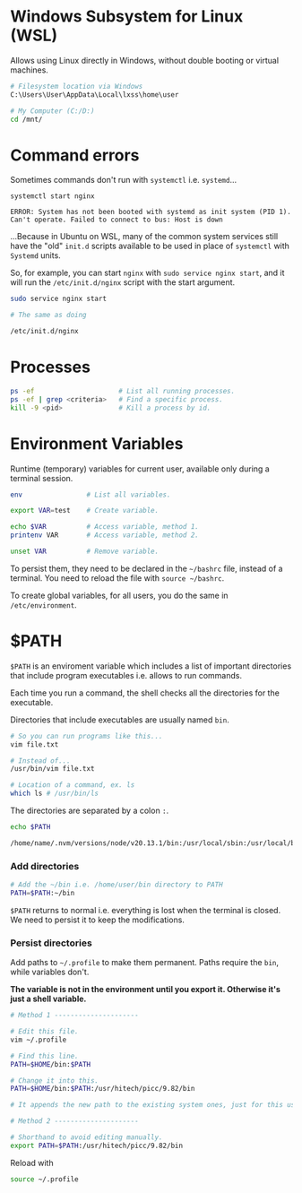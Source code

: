 # Windows Subsystem for Linux (WSL)

Allows using Linux directly in Windows, without double booting or virtual machines.

```bash
# Filesystem location via Windows
C:\Users\User\AppData\Local\lxss\home\user

# My Computer (C:/D:)
cd /mnt/
```

# Command errors

Sometimes commands don't run with `systemctl` i.e. `systemd`...

```
systemctl start nginx

ERROR: System has not been booted with systemd as init system (PID 1). Can't operate. Failed to connect to bus: Host is down
```

...Because in Ubuntu on WSL, many of the common system services still have the "old" `init.d` scripts available to be used in place of `systemctl` with `Systemd` units.

So, for example, you can start `nginx` with `sudo service nginx start`, and it will run the `/etc/init.d/nginx` script with the start argument.

```bash
sudo service nginx start

# The same as doing

/etc/init.d/nginx
```

# Processes

```bash
ps -ef                     # List all running processes.
ps -ef | grep <criteria>   # Find a specific process.
kill -9 <pid>              # Kill a process by id.
```

# Environment Variables

Runtime (temporary) variables for current user, available only during a terminal session.

```bash
env                # List all variables.

export VAR=test    # Create variable.

echo $VAR          # Access variable, method 1.
printenv VAR       # Access variable, method 2.

unset VAR          # Remove variable.
```

To persist them, they need to be declared in the `~/bashrc` file, instead of a terminal. You need to reload the file with `source ~/bashrc`.

To create global variables, for all users, you do the same in `/etc/environment`.

# $PATH

`$PATH` is an enviroment variable which includes a list of important directories that include program executables i.e. allows to run commands.

Each time you run a command, the shell checks all the directories for the executable.

Directories that include executables are usually named `bin`.

```bash
# So you can run programs like this...
vim file.txt

# Instead of...
/usr/bin/vim file.txt

# Location of a command, ex. ls
which ls # /usr/bin/ls
```

The directories are separated by a colon `:`.

```bash
echo $PATH

/home/name/.nvm/versions/node/v20.13.1/bin:/usr/local/sbin:/usr/local/bin:/usr/sbin:/usr/bin:/sbin:/bin:/usr/games:/usr/local/games:/mnt/c/Program Files/WindowsApps/CanonicalGroupLimited.Ubuntu22.04LTS_2204.3.63.0_x64__79rhkp1fndgsc:/mnt/c/Program Files/AdoptOpenJDK/jre-11.0.7.10-hotspot/bin:/mnt/c/Program Files/AdoptOpenJDK/jre-8.0.252.09-hotspot/bin:/mnt/c/Program Files (x86)/AdoptOpenJDK/jre-8.0.252.09-hotspot/bin:/mnt/c/WINDOWS/system32:/mnt/c/WINDOWS:/mnt/c/WINDOWS/System32/Wbem:/mnt/c/WINDOWS/System32/WindowsPowerShell/v1.0/:/mnt/c/WINDOWS/System32/OpenSSH/:/mnt/c/Program Files (x86)/Microsoft SQL Server/150/DTS/Binn/:/mnt/c/Program Files/dotnet/:/mnt/c/Users/Name/AppData/Local/Microsoft/WindowsApps:/mnt/c/Program Files (x86)/Nmap:/mnt/c/Users/Name/AppData/Local/Programs/Microsoft VS Code/bin:/snap/bin
```

### Add directories

```bash
# Add the ~/bin i.e. /home/user/bin directory to PATH
PATH=$PATH:~/bin
```

`$PATH` returns to normal i.e. everything is lost when the terminal is closed. We need to persist it to keep the modifications.

### Persist directories

Add paths to `~/.profile` to make them permanent. Paths require the `bin`, while variables don't.

**The variable is not in the environment until you export it. Otherwise it's just a shell variable.**

```bash
# Method 1 ---------------------

# Edit this file.
vim ~/.profile

# Find this line.
PATH=$HOME/bin:$PATH

# Change it into this.
PATH=$HOME/bin:$PATH:/usr/hitech/picc/9.82/bin

# It appends the new path to the existing system ones, just for this user.

# Method 2 ---------------------

# Shorthand to avoid editing manually.
export PATH=$PATH:/usr/hitech/picc/9.82/bin
```

Reload with

```bash
source ~/.profile
```
